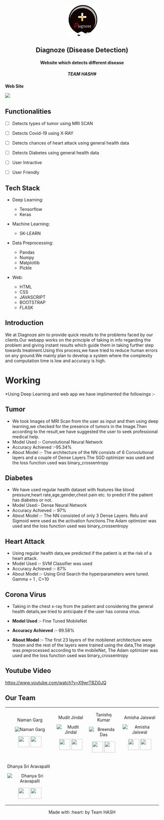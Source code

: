 <p align="center">
<a href="https://github.com/Namangarg110/Diagnoze/blob/master/static/images/logo3.png">
	<img src="https://github.com/Namangarg110/Diagnoze/blob/master/static/images/logo3.png" width=20%/>
</a>
	<h2 align="center"> Diagnoze (Disease Detection)</h2>
	<h4 align="center"> Website which detects different disease</h4>
	<h5 align="center"> TEAM HASH# </h5>
</p>


__Web Site__

<img src="https://github.com/Namangarg110/Diagnoze/blob/master/static/images/screen-capture%20(online-video-cutter.com).gif" />


## Functionalities

- [ ]  Detects types of tumor using MRI SCAN 
- [ ]  Detects Covid-19 using X-RAY
- [ ]  Detects chances of heart attack using general health data 
- [ ]  Detects Diabetes using general health data
- [ ]  User Intractive 
- [ ]  User Friendly


## Tech Stack
* Deep Learning:
	-  Tensorflow
	-  Keras
	 
* Machine Learning:
	-  SK-LEARN

* Data Preprocessing:
	-  Pandas
	-  Numpy
	-  Matplotlib
	-  Pickle
	
* Web:
	-  HTML
	-  CSS
	-  JAVASCRIPT
	-  BOOTSTRAP
	-  FLASK

	

## Introduction
We at Diagnoze aim to provide quick results to the problems faced by our clients.Our webapp works on the principle of taking in info regarding the problem and giving instant results which guide them in taking further step towards treatment.Using this process,we have tried to reduce human errors on any ground.We mainly plan to develop a system where the complexity and computation time is low and accuracy is high.

# Working
*Using Deep Learning and web app we have implimented the followings :- 

## Tumor
* We took Images of MRI Scan from the user as input and then using deep learning,we checked for the presence of tumors in the Image.Then according to the result,we have suggested the user to seek professional medical help.
* Model Used :- Convolutional Neural Network
* Accuracy Achieved :-95.34%
* About Model :- The architecture of the NN consists of 6 Convolutional layers and a couple of Dense Layers.The SGD optimizer was used and the loss function used was binary_crossentropy

## Diabetes
* We have used regular health dataset with features like blood pressure,heart rate,age,gender,chest pain etc. to predict if the patient has diabetes or not.
* Model Used:- Dense Neural Network
* Accuracy Achieved :- 97%
* About Model :- The NN consisted of only 3 Dense Layers. Relu and Sigmoid were used as the activation functions.The Adam optimizer was used and the loss function used was binary_crossentropy

## Heart Attack 
* Using regular health data,we predicted if the patient is at the risk of a heart attack.
* Model Used :- SVM Classifier was used
* Accuracy Achieved :- 87%
* About Model :- Using Grid Search the hyperparameters were tuned. Gamma = 1 , C=10


## Corona Virus 
* Taking in the chest x-ray from the patient and considering the general health details,we tried to anticipate if the user has corona virus.

* **Model Used** :- Fine Tuned MobileNet

* **Accuracy Achieved** :- 99.58%

* **About Model** :- The first 23 layers of the mobilenet architecture were frozen and the rest of the layers were trained using the data,The image was preprocessed according to the mobileNet, The Adam optimizer was used and the loss function used was binary_crossentropy

## Youtube Video
https://www.youtube.com/watch?v=X9wrTBZj0JQ


## Our Team 

<table>
<tr align="center">


<td>

Naman Garg

<p align="center">
<img src = "https://avatars.githubusercontent.com/u/40496687?s=400&u=aeba7754d8bba23a2ab9fb2d794cc316b2b6a84b&v=4"  height="120" alt="Naman Garg">
</p>
<p align="center">
<a href = "https://github.com/Namangarg110"><img src = "http://www.iconninja.com/files/241/825/211/round-collaboration-social-github-code-circle-network-icon.svg" width="36" height = "36"/></a>
<a href = "https://www.linkedin.com/in/naman-garg-3790b917a/">
<img src = "http://www.iconninja.com/files/863/607/751/network-linkedin-social-connection-circular-circle-media-icon.svg" width="36" height="36"/>
</a>
</p>
</td>


<td>

Mudit Jindal 

<p align="center">
<img src = "https://avatars.githubusercontent.com/u/60563356?s=400&u=09a4f1f24803e0bd5cdc674e0fa021ca791fe126&v=4"  height="120"
alt="Mudit Jindal">
</p>
<p align="center">
<a href = "https://github.com/mudit14224"><img src = "http://www.iconninja.com/files/241/825/211/round-collaboration-social-github-code-circle-network-icon.svg" width="36" height = "36"/></a>
<a href = "https://www.linkedin.com/in/mudit-jindal-40521a18b/">
<img src = "http://www.iconninja.com/files/863/607/751/network-linkedin-social-connection-circular-circle-media-icon.svg" width="36" height="36"/>
</a>
</p>
</td>



<td>

Tanishq Kumar

<p align="center">
<img src = "https://avatars.githubusercontent.com/u/66270248?s=400&u=970a9ef7dcdc609ab393c89d5bef50fb63380af5&v=4"  height="120" alt="Breenda Das">
</p>
<p align="center">
<a href = "https://github.com/tanishq20"><img src = "http://www.iconninja.com/files/241/825/211/round-collaboration-social-github-code-circle-network-icon.svg" width="36" height = "36"/></a>
<a href = "https://www.linkedin.com/in/tanishq-kumar-b03a52194/">
<img src = "http://www.iconninja.com/files/863/607/751/network-linkedin-social-connection-circular-circle-media-icon.svg" width="36" height="36"/>
</a>
</p>
</td>

<td>

Amisha Jaiswal

<p align="center">
<img src = "https://avatars.githubusercontent.com/u/66247959?s=400&u=9d53158da177d70996607715a9fb2cd2e9ad8214&v=4"  height="120"
alt="Amisha Jaiswal">
</p>
<p align="center">
<a href = "https://github.com/amishajais21"><img src = "http://www.iconninja.com/files/241/825/211/round-collaboration-social-github-code-circle-network-icon.svg" width="36" height = "36"/></a>
<a href = "https://www.linkedin.com/in/amisha-jaiswal-8532b1169/">
<img src = "http://www.iconninja.com/files/863/607/751/network-linkedin-social-connection-circular-circle-media-icon.svg" width="36" height="36"/>
</a>
</p>
</td>
</tr>

<td>

Dhanya Sri Aravapalli

<p align="center">
<img src = "https://avatars.githubusercontent.com/u/71751040?s=400&u=18a3a39e283646ff410a2032c216cc97ec0529ca&v=4"  height="120"
alt="Dhanya Sri Aravapalli">
</p>
<p align="center">
<a href = "https://github.com/Dhanya-26"><img src = "http://www.iconninja.com/files/241/825/211/round-collaboration-social-github-code-circle-network-icon.svg" width="36" height = "36"/></a>
<a href = "https://www.linkedin.com/in/dhanya-sri-aravapalli-70a6851a5/">
<img src = "http://www.iconninja.com/files/863/607/751/network-linkedin-social-connection-circular-circle-media-icon.svg" width="36" height="36"/>
</a>
</p>
</td>
</tr>
  </table>

<p align="center">
	Made with :heart: by Team HASH</a>
</p>
